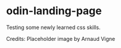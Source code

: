 # odin-landing-page
Testing some newly learned css skills.

Credits:
Placeholder image by Arnaud Vigne